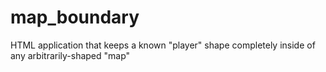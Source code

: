 # map_boundary
HTML application that keeps a known "player" shape completely inside of any arbitrarily-shaped "map"
